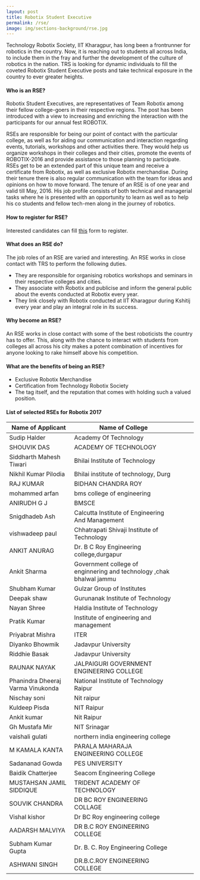 ```yaml
---
layout: post
title: Robotix Student Executive
permalink: /rse/
image: img/sections-background/rse.jpg
---
```


Technology Robotix Society, IIT Kharagpur, has long been a frontrunner for robotics in the country. Now, it is reaching out to students all across India, to include them in the fray and further the development of the culture of robotics in the nation. TRS is looking for dynamic individuals to fill the coveted Robotix Student Executive posts and take technical exposure in the country to ever greater heights.

#### Who is an RSE?

Robotix Student Executives, are representatives of Team Robotix among their fellow college-goers in their respective regions. The post has been introduced with a view to increasing and enriching the interaction with the participants for our annual fest ROBOTIX.

RSEs are responsible for being our point of contact with the particular college, as well as for aiding our communication and interaction regarding events, tutorials, workshops and other activities there. They would help us organize workshops in their colleges and their cities, promote the events of ROBOTIX-2016 and provide assistance to those planning to participate. RSEs get to be an extended part of this unique team and receive a certificate from Robotix, as well as exclusive Robotix merchandise. During their tenure there is also regular communication with the team for ideas and opinions on how to move forward. The tenure of an RSE is of one year and valid till May, 2016. His job profile consists of  both technical and managerial tasks where he is presented with an opportunity to learn as well as to help his co students and fellow tech-men along in the journey of robotics.

#### How to register for RSE?

Interested candidates can fill [this](http://bit.do/rse) form to register.

#### What does an RSE do?

The job roles of an RSE are varied and interesting. An RSE works in close contact with TRS to perform the following duties.

- They are responsible for organising robotics workshops and seminars in their respective colleges and cities.
- They associate with Robotix and publicise and inform the general public about the events conducted at Robotix every year.
- They link closely with Robotix conducted at IIT Kharagpur during Kshitij every year and play an integral role in its success.

#### Why become an RSE?

An RSE works in close contact with some of the best roboticists the country has to offer. This, along with the chance to interact with students from colleges all across his city makes a potent combination of incentives for anyone looking to rake himself above his competition.

#### What are the benefits of being an RSE?

- Exclusive Robotix Merchandise
- Certification from Technology Robotix Society
- The tag itself, and the reputation that comes with holding such a valued position.

#### List of selected RSEs for Robotix 2017

| Name of Applicant                 | Name of College                                                      |   |   |   |
|-----------------------------------|----------------------------------------------------------------------|---|---|---|
| Sudip Halder                      | Academy Of Technology                                                |   |   |   |
| SHOUVIK DAS                       | ACADEMY OF TECHNOLOGY                                                |   |   |   |
| Siddharth Mahesh Tiwari           | Bhilai Institute of Technology                                       |   |   |   |
| Nikhil Kumar Pilodia              | Bhilai institute of technology, Durg                                 |   |   |   |
| RAJ KUMAR                         | BIDHAN CHANDRA ROY                                                   |   |   |   |
| mohammed arfan                    | bms college of engineering                                           |   |   |   |
| ANIRUDH G J                       | BMSCE                                                                |   |   |   |
| Snigdhadeb Ash                    | Calcutta Institute of Engineering And Management                     |   |   |   |
| vishwadeep paul                   | Chhatrapati Shivaji Institute of Technology                          |   |   |   |
| ANKIT ANURAG                      | Dr. B C Roy Engineering college,durgapur                             |   |   |   |
| Ankit Sharma                      | Government college of enginnering and technology ,chak bhalwal jammu |   |   |   |
| Shubham Kumar                     | Gulzar Group of Institutes                                           |   |   |   |
| Deepak shaw                       | Gurunanak Institute of Technology                                    |   |   |   |
| Nayan Shree                       | Haldia Institute of Technology                                       |   |   |   |
| Pratik Kumar                      | Institute of engineering and management                              |   |   |   |
| Priyabrat Mishra                  | ITER                                                                 |   |   |   |
| Diyanko Bhowmik                   | Jadavpur University                                                  |   |   |   |
| Riddhie Basak                     | Jadavpur University                                                  |   |   |   |
| RAUNAK NAYAK                      | JALPAIGURI GOVERNMENT ENGINEERING COLLEGE                            |   |   |   |
| Phanindra Dheeraj Varma Vinukonda | National Institute of Technology  Raipur                             |   |   |   |
| Nischay soni                      | Nit raipur                                                           |   |   |   |
| Kuldeep Pisda                     | NIT Raipur                                                           |   |   |   |
| Ankit kumar                       | Nit Raipur                                                           |   |   |   |
| Gh Mustafa Mir                    | NIT Srinagar                                                         |   |   |   |
| vaishali gulati                   | northern india engineering college                                   |   |   |   |
| M KAMALA KANTA                    | PARALA MAHARAJA ENGINEERING COLLEGE                                  |   |   |   |
| Sadananad Gowda                   | PES UNIVERSITY                                                       |   |   |   |
| Baidik Chatterjee                 | Seacom Engineering College                                           |   |   |   |
| MUSTAHSAN JAMIL SIDDIQUE          | TRIDENT ACADEMY OF TECHNOLOGY                                        |   |   |   |
| SOUVIK CHANDRA                    | DR BC ROY ENGINEERING COLLAGE                                        |   |   |   |
| Vishal kishor                     | Dr BC Roy engineering college                                        |   |   |   |
| AADARSH MALVIYA                   | DR B.C ROY ENGINEERING COLLEGE                                       |   |   |   |
| Subham Kumar Gupta                | Dr. B. C. Roy Engineering College                                    |   |   |   |
| ASHWANI SINGH                     | DR.B.C.ROY ENGINEERING COLLEGE                                       |   |   |   |